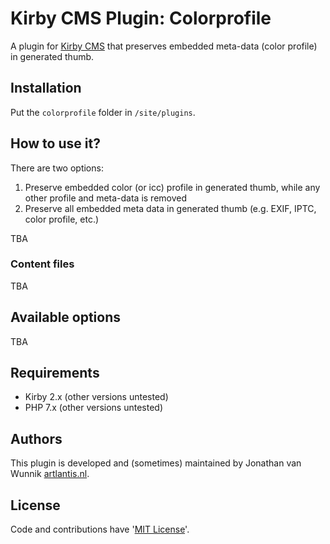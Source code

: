 # Kirby CMS Plugin: Colorprofile

A plugin for [Kirby CMS](http://getkirby.com) that preserves embedded meta-data (color profile) in generated thumb.

## Installation

Put the `colorprofile` folder in `/site/plugins`.

## How to use it?

There are two options:

1. Preserve embedded color (or icc) profile in generated thumb, while any other profile and meta-data is removed
2. Preserve all embedded meta data in generated thumb (e.g. EXIF, IPTC, color profile, etc.)

TBA

### Content files

TBA

## Available options

TBA

## Requirements

- Kirby 2.x (other versions untested)
- PHP 7.x (other versions untested)

## Authors

This plugin is developed and (sometimes) maintained by Jonathan van Wunnik [artlantis.nl](https://artlantis.nl).

## License

Code and contributions have '[MIT License](./license.md)'.

